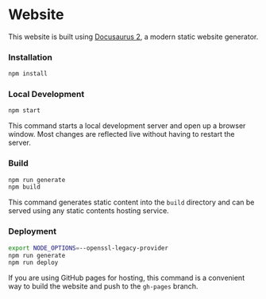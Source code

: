 # Website

This website is built using [Docusaurus 2](https://v2.docusaurus.io/), a modern static website generator.

### Installation

```bash
npm install
```

### Local Development

```bash
npm start
```

This command starts a local development server and open up a browser window. Most changes are reflected live without having to restart the server.

### Build

```bash
npm run generate
npm build
```

This command generates static content into the `build` directory and can be served using any static contents hosting service.

### Deployment

```bash
export NODE_OPTIONS=--openssl-legacy-provider
npm run generate
npm run deploy
```

If you are using GitHub pages for hosting, this command is a convenient way to build the website and push to the `gh-pages` branch.
